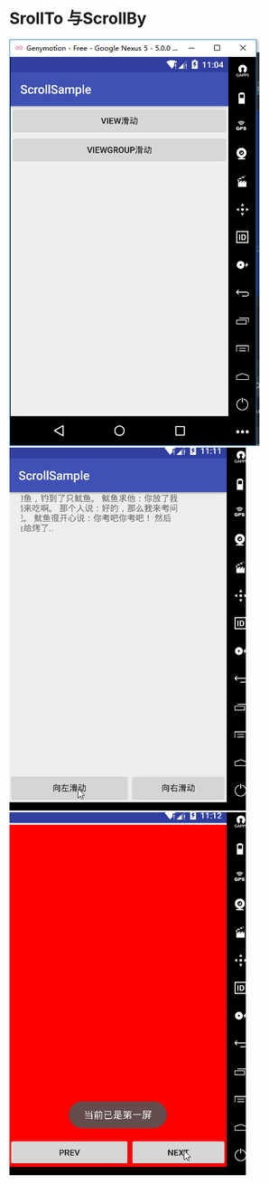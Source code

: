 # SrollTo 与ScrollBy 
![](img/scroll_sample.png) ![](img/scroll_left.gif)  
![](img/scroll_groupgif.gif)

